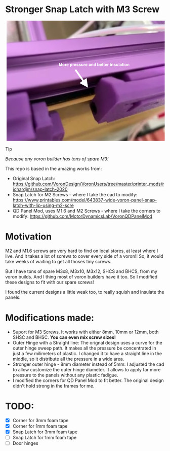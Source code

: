 # Stronger Snap Latch with M3 Screw 

![Snap Latch Pressure](Images/pressure.png)

> [!TIP]
> *Because any voron builder has tons of spare M3!*

This repo is based in the amazing works from:

 - Original Snap Latch: https://github.com/VoronDesign/VoronUsers/tree/master/printer_mods/richardjm/snap-latch-2020
 - Snap Latch for M2 Screws - where I take the cad to modify: https://www.printables.com/model/643837-wide-voron-panel-snap-latch-with-lip-using-m2-scre
 - QD Panel Mod, uses M1.6 and M2 Screws - where I take the corners to modify: https://github.com/MotorDynamicsLab/VoronQDPanelMod

# Motivation

M2 and M1.6 screws are very hard to find on local stores, at least where I live. And it takes a lot of screws to cover every
side of a voron!! So, it would take weeks of waiting to get all thoses tiny screws.

But I have tons of spare M3x8, M3x10, M3x12, SHCS and BHCS, from my voron builds. And I thing most of voron builders have it too. 
So I modified these designs to fit with our spare screws!

I found the current designs a little weak too, to really squish and insulate the panels.

# Modifications made:

- Suport for M3 Screws. It works with either 8mm, 10mm or 12mm, both SHSC and BHSC. **You can even mix screw sizes!**
- Outer Hinge with a Straight line: The orignal design uses a curve for the outer hinge sweep path. It makes all the pressure be concentrated in just a
   few milimeters of plastic. I changed it to have a straight line in the middle, so it distribute all the pressure in a wide area. 
- Stronger outer hinge - 8mm diameter instead of 5mm: I adjusted the cad to allow customize the outer hinge diameter. 
It allows to apply far more pressure to the panels without any plastic fadigue.
- I modified the corners for QD Panel Mod to fit better. The original design didn't hold strong in the frames for me.

# TODO:

- [x] Corner for 3mm foam tape
- [x] Corner for 1mm foam tape
- [x] Snap Latch for 3mm foam tape
- [ ] Snap Latch for 1mm foam tape
- [ ] Door hinges